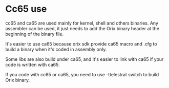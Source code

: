 # Cc65 use

cc65 and ca65 are used mainly for kernel, shell and others binaries. Any assembler can be used, it just needs to add the Orix binary header at the beginning of the binary file.

It's easier to use ca65 because orix sdk provide ca65 macro and .cfg to build a binary when it's coded in assembly only.

Some libs are also build under ca65, and it's easier to link with ca65 if your code is written with ca65.

If you code with cc65 or ca65, you need to use -ttelestrat switch to build Orix binary.

